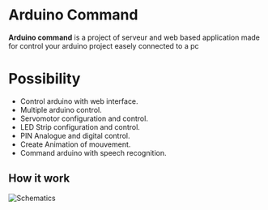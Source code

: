 # Arduino Command

**Arduino command** is a project of serveur and web based application made for control your arduino project easely connected to a pc 


# Possibility

 - Control arduino with web interface.
 - Multiple arduino control.
 - Servomotor configuration and control.
 - LED Strip configuration and control.
 - PIN Analogue and digital control.
 - Create Animation of mouvement.
 - Command arduino with speech recognition.

## How it work

![Schematics](https://i.ibb.co/St8dTVc/Image1.png)
